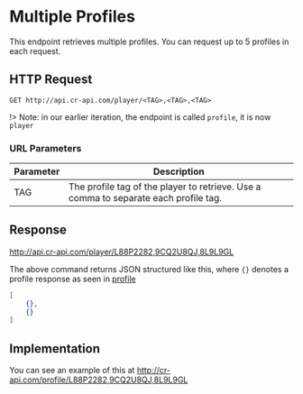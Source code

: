 # Multiple Profiles

This endpoint retrieves multiple profiles. You can request up to 5 profiles in each request.

## HTTP Request

`GET http://api.cr-api.com/player/<TAG>,<TAG>,<TAG>`

!> Note: in our earlier iteration, the endpoint is called `profile`, it is now `player`


### URL Parameters

Parameter | Description
--- | ---
TAG | The profile tag of the player to retrieve. Use a comma to separate each profile tag.

## Response

http://api.cr-api.com/player/L88P2282,9CQ2U8QJ,8L9L9GL

The above command returns JSON structured like this, where `{}` denotes a profile response as seen in [profile](/profile/profile)

```json
[
    {},
    {}
]
```

## Implementation

You can see an example of this at http://cr-api.com/profile/L88P2282,9CQ2U8QJ,8L9L9GL
